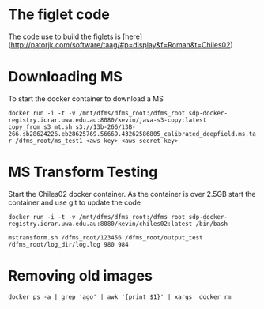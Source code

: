 The figlet code
===============

The code use to build the figlets is [here] (http://patorjk.com/software/taag/#p=display&f=Roman&t=Chiles02)

Downloading MS
==============
To start the docker container to download a MS

`docker run -i -t -v /mnt/dfms/dfms_root:/dfms_root sdp-docker-registry.icrar.uwa.edu.au:8080/kevin/java-s3-copy:latest copy_from_s3_mt.sh s3://13b-266/13B-266.sb28624226.eb28625769.56669.43262586805_calibrated_deepfield.ms.tar /dfms_root/ms_test1 <aws key> <aws secret key>`


MS Transform Testing
====================

Start the Chiles02 docker container. 
As the container is over 2.5GB start the container and use git to update the code
  
`docker run -i -t -v /mnt/dfms/dfms_root:/dfms_root sdp-docker-registry.icrar.uwa.edu.au:8080/kevin/chiles02:latest /bin/bash`  

`mstransform.sh /dfms_root/123456 /dfms_root/output_test /dfms_root/log_dir/log.log 980 984`


Removing old images
===================

`docker ps -a | grep 'ago' | awk '{print $1}' | xargs  docker rm`

